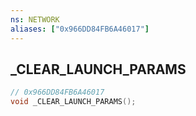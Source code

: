 ```yaml
---
ns: NETWORK
aliases: ["0x966DD84FB6A46017"]
---
```

## _CLEAR_LAUNCH_PARAMS

```c
// 0x966DD84FB6A46017
void _CLEAR_LAUNCH_PARAMS();
```

